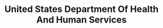 ---
# This topic lives at
# https://digital.gov/topics/united-states-department-of-health-and-human-services

# Topic Title
title: "United States Department Of Health And Human Services"

# description — keep it short and clear
summary: ""

# Weight
weight: 1

# For more information on managing topics,
# see https://github.com/GSA/digitalgov.gov/wiki/topics
---